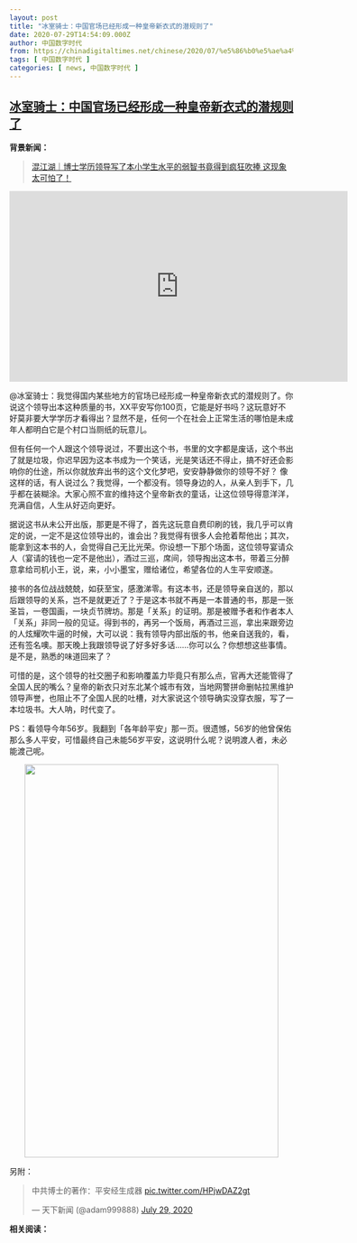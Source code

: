 ```yaml
---
layout: post
title: "冰室骑士：中国官场已经形成一种皇帝新衣式的潜规则了"
date: 2020-07-29T14:54:09.000Z
author: 中国数字时代
from: https://chinadigitaltimes.net/chinese/2020/07/%e5%86%b0%e5%ae%a4%e9%aa%91%e5%a3%ab%ef%bc%9a%e4%b8%ad%e5%9b%bd%e5%ae%98%e5%9c%ba%e5%b7%b2%e7%bb%8f%e5%bd%a2%e6%88%90%e4%b8%80%e7%a7%8d%e7%9a%87%e5%b8%9d%e6%96%b0%e8%a1%a3%e5%bc%8f%e7%9a%84%e6%bd%9c/
tags: [ 中国数字时代 ]
categories: [ news, 中国数字时代 ]
---
```

<!--1596034449000-->
[冰室骑士：中国官场已经形成一种皇帝新衣式的潜规则了](https://chinadigitaltimes.net/chinese/2020/07/%e5%86%b0%e5%ae%a4%e9%aa%91%e5%a3%ab%ef%bc%9a%e4%b8%ad%e5%9b%bd%e5%ae%98%e5%9c%ba%e5%b7%b2%e7%bb%8f%e5%bd%a2%e6%88%90%e4%b8%80%e7%a7%8d%e7%9a%87%e5%b8%9d%e6%96%b0%e8%a1%a3%e5%bc%8f%e7%9a%84%e6%bd%9c/)
------

<div>
<p><strong>背景新闻：</strong></p><blockquote class="wp-embedded-content" data-secret="rzPzWDz32f"><p><a href="https://chinadigitaltimes.net/chinese/2020/07/%e6%b7%b7%e6%b1%9f%e6%b9%96%ef%bd%9c%e5%8d%9a%e5%a3%ab%e5%ad%a6%e5%8e%86%e9%a2%86%e5%af%bc%e5%86%99%e4%ba%86%e6%9c%ac%e5%b0%8f%e5%ad%a6%e7%94%9f%e6%b0%b4%e5%b9%b3%e7%9a%84%e5%bc%b1%e6%99%ba%e4%b9%a6/">混江湖｜博士学历领导写了本小学生水平的弱智书竟得到疯狂吹捧 这现象太可怕了！</a></p></blockquote><p><iframe class="wp-embedded-content" sandbox="allow-scripts" security="restricted" title="《混江湖｜博士学历领导写了本小学生水平的弱智书竟得到疯狂吹捧 这现象太可怕了！》—中国数字时代" src="https://chinadigitaltimes.net/chinese/2020/07/%e6%b7%b7%e6%b1%9f%e6%b9%96%ef%bd%9c%e5%8d%9a%e5%a3%ab%e5%ad%a6%e5%8e%86%e9%a2%86%e5%af%bc%e5%86%99%e4%ba%86%e6%9c%ac%e5%b0%8f%e5%ad%a6%e7%94%9f%e6%b0%b4%e5%b9%b3%e7%9a%84%e5%bc%b1%e6%99%ba%e4%b9%a6/embed/#?secret=rzPzWDz32f" data-secret="rzPzWDz32f" width="600" height="338" frameborder="0" marginwidth="0" marginheight="0" scrolling="no"></iframe></p><p>@冰室骑士：我觉得国内某些地方的官场已经形成一种皇帝新衣式的潜规则了。你说这个领导出本这种质量的书，XX平安写你100页，它能是好书吗？这玩意好不好莫非要大学学历才看得出？显然不是，任何一个在社会上正常生活的哪怕是未成年人都明白它是个村口当厕纸的玩意儿。</p><p>但有任何一个人跟这个领导说过，不要出这个书，书里的文字都是废话，这个书出了就是垃圾，你迟早因为这本书成为一个笑话，光是笑话还不得止，搞不好还会影响你的仕途，所以你就放弃出书的这个文化梦吧，安安静静做你的领导不好？ 像这样的话，有人说过么？我觉得，一个都没有。领导身边的人，从亲人到手下，几乎都在装糊涂。大家心照不宣的维持这个皇帝新衣的童话，让这位领导得意洋洋，充满自信，人生从好迈向更好。</p><p>据说这书从未公开出版，那更是不得了，首先这玩意自费印刷的钱，我几乎可以肯定的说，一定不是这位领导出的，谁会出？我觉得有很多人会抢着帮他出；其次，能拿到这本书的人，会觉得自己无比光荣。你设想一下那个场面，这位领导宴请众人（宴请的钱也一定不是他出），酒过三巡，席间，领导掏出这本书，带着三分醉意拿给司机小王，说，来，小小墨宝，赠给诸位，希望各位的人生平安顺遂。</p><p>接书的各位战战兢兢，如获至宝，感激涕零。有这本书，还是领导亲自送的，那以后跟领导的关系，岂不是就更近了？于是这本书就不再是一本普通的书，那是一张圣旨，一卷国画，一块贞节牌坊。那是「关系」的证明。那是被赠予者和作者本人「关系」非同一般的见证。得到书的，再另一个饭局，再酒过三巡，拿出来跟旁边的人炫耀吹牛逼的时候，大可以说：我有领导内部出版的书，他亲自送我的，看，还有签名噢。那天晚上我跟领导说了好多好多话……你可以么？你想想这些事情。是不是，熟悉的味道回来了？</p><p>可惜的是，这个领导的社交圈子和影响覆盖力毕竟只有那么点，官再大还能管得了全国人民的嘴么？皇帝的新衣只对东北某个城市有效，当地网警拼命删帖拉黑维护领导声誉，也阻止不了全国人民的吐槽，对大家说这个领导确实没穿衣服，写了一本垃圾书。大人呐，时代变了。</p><p>PS：看领导今年56岁。我翻到「各年龄平安」那一页。很遗憾，56岁的他曾保佑那么多人平安，可惜最终自己未能56岁平安，这说明什么呢？说明渡人者，未必能渡己呢。</p><p style="text-align: center"><img class="aligncenter wp-image-651215" src="https://chinadigitaltimes.net/chinese/files/2020/07/0074nMttgy1gh7m4xrre9j30oi11z1kx.jpg" alt="" width="450" height="697" srcset="https://chinadigitaltimes.net/chinese/files/2020/07/0074nMttgy1gh7m4xrre9j30oi11z1kx.jpg 690w, https://chinadigitaltimes.net/chinese/files/2020/07/0074nMttgy1gh7m4xrre9j30oi11z1kx-194x300.jpg 194w, https://chinadigitaltimes.net/chinese/files/2020/07/0074nMttgy1gh7m4xrre9j30oi11z1kx-661x1024.jpg 661w" sizes="(max-width: 450px) 100vw, 450px" /></p><p>另附：</p><blockquote class="twitter-tweet" data-width="550" data-dnt="true"><p lang="zh" dir="ltr">中共博士的著作：平安经生成器 <a href="https://t.co/HPjwDAZ2gt">pic.twitter.com/HPjwDAZ2gt</a></p><p>&mdash; 天下新闻 (@adam999888) <a href="https://twitter.com/adam999888/status/1288433129355534338?ref_src=twsrc%5Etfw">July 29, 2020</a></p></blockquote><p><script async src="https://platform.twitter.com/widgets.js" charset="utf-8"></script></p><p><strong>相关阅读：</strong></p><p>&nbsp;</p>
</div>
